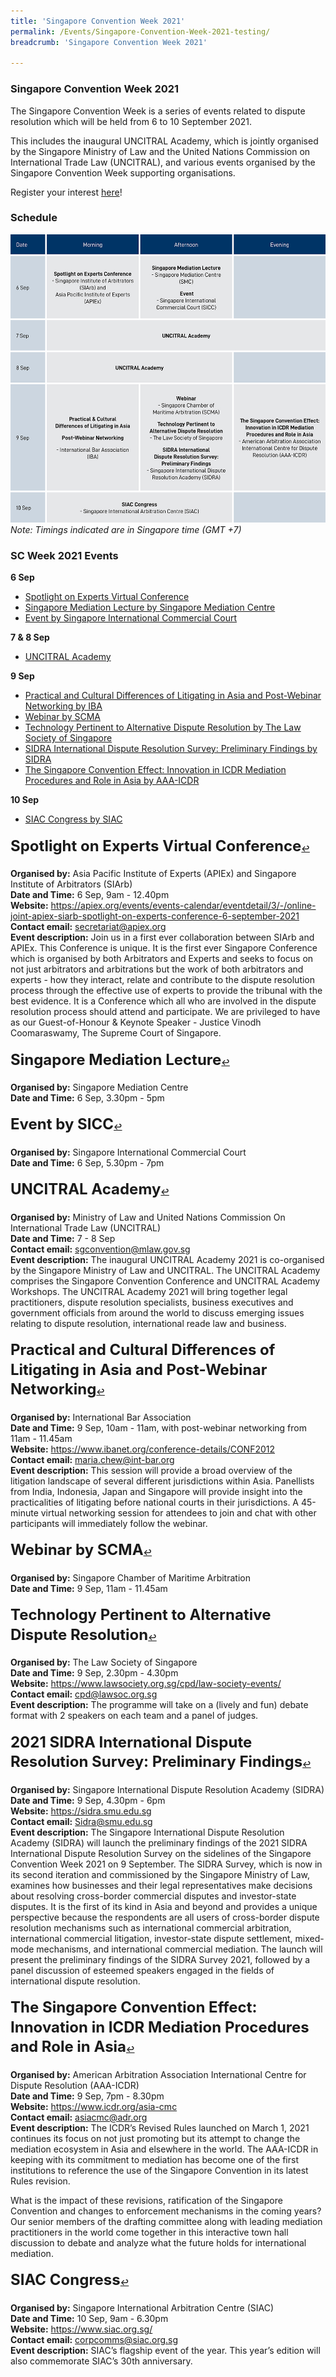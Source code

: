 ```yaml
---
title: 'Singapore Convention Week 2021'
permalink: /Events/Singapore-Convention-Week-2021-testing/
breadcrumb: 'Singapore Convention Week 2021'

---
```


<!--<style>
  .image {width: 720px;}
  .image {max-width: 100%; max-height:100%; object-fit: contain;}
  .image {width: auto; height: auto;}
}         
</style>-->
### **Singapore Convention Week 2021** 
The Singapore Convention Week is a series of events related to dispute resolution which will be held from 6 to 10 September 2021. 

This includes the inaugural UNCITRAL Academy, which is jointly organised by the Singapore Ministry of Law and the United Nations Commission on International Trade Law (UNCITRAL), and various events organised by the Singapore Convention Week supporting organisations.

Register your interest <a href="https://go.gov.sg/sgconvention2021" target="new">here</a>! 

### **Schedule**
  <!--<div class="image">
  <img src="/images/SCMwebsite-ProgramTable-28Jun21.jpg"></div>
  -->
  
![Schedule](/images/SCMwebsite-ProgramTable-28Jun21.jpg/) 
<i>Note: Timings indicated are in Singapore time (GMT +7)</i>

### **SC Week 2021 Events**

<b>6 Sep</b>
- <a href="#1" id="ref1">Spotlight on Experts Virtual Conference</a>
 - <a href="#2" id="ref2">Singapore Mediation Lecture by Singapore Mediation Centre</a>
 - <a href="#3" id="ref3">Event by Singapore International Commercial Court</a>

<b> 7 & 8 Sep</b>
 - <a href="#4" id="ref4">UNCITRAL Academy</a>

<b>9 Sep</b>
 - <a href="#5" id="ref5">Practical and Cultural Differences of Litigating in Asia and Post-Webinar Networking by IBA</a> 
 - <a href="#6" id="ref6">Webinar by SCMA</a>
 - <a href="#7" id="ref7">Technology Pertinent to Alternative Dispute Resolution by The Law Society of Singapore</a>
 - <a href="#8" id="ref8">SIDRA International Dispute Resolution Survey: Preliminary Findings by SIDRA</a>
 - <a href="#9" id="ref9">The Singapore Convention Effect: Innovation in ICDR Mediation Procedures and Role in Asia by AAA-ICDR</a>

<b>10 Sep</b>
 - <a href="#10" id="ref10">SIAC Congress by SIAC</a>
 
#### <sup id="1"><b><span style="font-size: 24px">Spotlight on Experts Virtual Conference</span></b><a href="#ref1" title="Jump back to list.">↩</a> ####
  <b>Organised by:</b> Asia Pacific Institute of Experts (APIEx) and Singapore Institute of Arbitrators (SIArb)
  <br><b>Date and Time:</b> 6 Sep, 9am - 12.40pm
  <br><b>Website:</b> <a href="https://apiex.org/events/events-calendar/eventdetail/3/-/online-joint-apiex-siarb-spotlight-on-experts-conference-6-september-2021" target="new">https://apiex.org/events/events-calendar/eventdetail/3/-/online-joint-apiex-siarb-spotlight-on-experts-conference-6-september-2021</a>
  <br><b>Contact email:</b> <a href="mailto:secretariat@apiex.org">secretariat@apiex.org</a>
  <br><b>Event description:</b> Join us in a first ever collaboration between SIArb and APIEx. This Conference is unique. It is the first ever Singapore Conference which is organised by both Arbitrators and Experts and seeks to focus on not just arbitrators and arbitrations but the work of both arbitrators and experts - how they interact, relate and contribute to the dispute resolution process through the effective use of experts to provide the tribunal with the best evidence. It is a Conference which all who are involved in the dispute resolution process should attend and participate. We are privileged to have as our Guest-of-Honour & Keynote Speaker - Justice Vinodh Coomaraswamy, The Supreme Court of Singapore. 

#### <sup id="2"><b><span style="font-size: 24px">Singapore Mediation Lecture</span></b><a href="#ref2" title="Jump back to list.">↩</a> ####
  <b>Organised by:</b> Singapore Mediation Centre
  <br><b>Date and Time:</b> 6 Sep, 3.30pm - 5pm
  
#### <sup id="3"><b><span style="font-size: 24px">Event by SICC</span></b><a href="#ref3" title="Jump back to list.">↩</a> ####
  <b>Organised by:</b> Singapore International Commercial Court
  <br><b>Date and Time:</b> 6 Sep, 5.30pm - 7pm
  
#### <sup id="4"><b><span style="font-size: 24px">UNCITRAL Academy</span></b><a href="#ref4" title="Jump back to list.">↩</a> ####
  <b>Organised by:</b> Ministry of Law and United Nations Commission On International Trade Law (UNCITRAL)
  <br><b>Date and Time:</b> 7 - 8 Sep
  <br><b>Contact email:</b> <a href="mailto:sgconvention@mlaw.gov.sg">sgconvention@mlaw.gov.sg</a>
  <br><b>Event description:</b> The inaugural UNCITRAL Academy 2021 is co-organised by the Singapore Ministry of Law and UNCITRAL. The UNCITRAL Academy comprises the Singapore Convention Conference and UNCITRAL Academy Workshops. The UNCITRAL Academy 2021 will bring together legal practitioners, dispute resolution specialists, business executives and government officials from around the world to discuss emerging issues relating to dispute resolution, international reade law and business.    
  
#### <sup id="5"><b><span style="font-size: 24px">Practical and Cultural Differences of Litigating in Asia and Post-Webinar Networking</span></b><a href="#ref5" title="Jump back to list.">↩</a> ####
  <b>Organised by:</b> International Bar Association
  <br><b>Date and Time:</b> 9 Sep, 10am - 11am, with post-webinar networking from 11am - 11.45am
  <br><b>Website:</b> <a href="https://www.ibanet.org/conference-details/CONF2012" target="new">https://www.ibanet.org/conference-details/CONF2012</a>
  <br><b>Contact email:</b> <a href="mailto:maria.chew@int-bar.org">maria.chew@int-bar.org</a>
  <br><b>Event description:</b> This session will provide a broad overview of the litigation landscape of several different jurisdictions within Asia. Panellists from India, Indonesia, Japan and Singapore will provide insight into the practicalities of litigating before national courts in their jurisdictions. A 45-minute virtual networking session for attendees to join and chat with other participants will immediately follow the webinar.

#### <sup id="6"><b><span style="font-size: 24px">Webinar by SCMA</span></b><a href="#ref6" title="Jump back to list.">↩</a> ####
  <b>Organised by:</b> Singapore Chamber of Maritime Arbitration
  <br><b>Date and Time:</b> 9 Sep, 11am - 11.45am

#### <sup id="7"><b><span style="font-size: 24px">Technology Pertinent to Alternative Dispute Resolution</span></b><a href="#ref7" title="Jump back to list.">↩</a> ####
  <b>Organised by:</b> The Law Society of Singapore
  <br><b>Date and Time:</b> 9 Sep, 2.30pm - 4.30pm
  <br><b>Website:</b> <a href="https://www.lawsociety.org.sg/cpd/law-society-events" target="new">https://www.lawsociety.org.sg/cpd/law-society-events/</a>
  <br><b>Contact email:</b> <a href="mailto:cpd@lawsoc.org.sg">cpd@lawsoc.org.sg</a>
  <br><b>Event description:</b> The programme will take on a (lively and fun) debate format with 2 speakers on each team and a panel of judges. 

#### <sup id="8"><b><span style="font-size: 24px">2021 SIDRA International Dispute Resolution Survey: Preliminary Findings</span></b><a href="#ref8" title="Jump back to list.">↩</a> ####
  <b>Organised by:</b> Singapore International Dispute Resolution Academy (SIDRA)
  <br><b>Date and Time:</b> 9 Sep, 4.30pm - 6pm
  <br><b>Website:</b> <a href="https://sidra.smu.edu.sg/" target="new">https://sidra.smu.edu.sg</a>
  <br><b>Contact email:</b> <a href="mailto:sidra@smu.edu.sg">Sidra@smu.edu.sg</a>
  <br><b>Event description:</b> The Singapore International Dispute Resolution Academy (SIDRA)  will launch the preliminary findings of the  2021 SIDRA International Dispute Resolution Survey on the sidelines of the Singapore Convention Week 2021 on 9 September. The SIDRA Survey, which is now in its second iteration and commissioned by the Singapore Ministry of Law, examines how businesses and their legal representatives make decisions about resolving cross-border commercial disputes and investor-state disputes. It is the first of its kind in Asia and beyond and provides a unique perspective because the respondents are all users of cross-border dispute resolution mechanisms such as international commercial arbitration, international commercial litigation, investor-state dispute settlement, mixed-mode mechanisms, and international commercial mediation. The launch will present the preliminary findings of the SIDRA Survey 2021, followed by a panel discussion of esteemed speakers engaged in the fields of international dispute resolution.

#### <sup id="9"><b><span style="font-size: 24px">The Singapore Convention Effect: Innovation in ICDR Mediation Procedures and Role in Asia</span></b><a href="#ref9" title="Jump back to list.">↩</a> ####
  <b>Organised by:</b> American Arbitration Association International Centre for Dispute Resolution (AAA-ICDR)
  <br><b>Date and Time:</b> 9 Sep, 7pm - 8.30pm
  <br><b>Website:</b> <a href="https://www.icdr.org/asia-cmc" target="new">https://www.icdr.org/asia-cmc</a>
  <br><b>Contact email:</b> <a href="mailto:asiacmc@adr.org">asiacmc@adr.org</a>
  <br><b>Event description:</b> The ICDR’s Revised Rules launched on March 1, 2021 continues its focus on not just promoting but its attempt to change the mediation ecosystem in Asia and elsewhere in the world. The AAA-ICDR in keeping with its commitment to mediation has become one of the first institutions to reference the use of the Singapore Convention in its latest Rules revision. 

What is the impact of these revisions, ratification of the Singapore Convention and changes to enforcement mechanisms in the coming years? Our senior members of the drafting committee along with leading mediation practitioners in the world come together in this interactive town hall discussion to debate and analyze what the future holds for international mediation.

#### <sup id="10"><b><span style="font-size: 24px">SIAC Congress</span></b><a href="#ref10" title="Jump back to list.">↩</a> ####
  <b>Organised by:</b> Singapore International Arbitration Centre (SIAC)
  <br><b>Date and Time:</b> 10 Sep, 9am - 6.30pm
  <br><b>Website:</b> <a href="https://www.siac.org.sg/" target="new">https://www.siac.org.sg/</a>
  <br><b>Contact email:</b> <a href="mailto:corpcomms@siac.org.sg">corpcomms@siac.org.sg</a>
  <br><b>Event description:</b> SIAC’s flagship event of the year. This year’s edition will also commemorate SIAC’s 30th anniversary.
  
  

